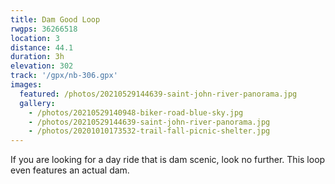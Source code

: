 ```yaml
---
title: Dam Good Loop
rwgps: 36266518
location: 3
distance: 44.1
duration: 3h
elevation: 302
track: '/gpx/nb-306.gpx'
images:
  featured: /photos/20210529144639-saint-john-river-panorama.jpg
  gallery:
    - /photos/20210529140948-biker-road-blue-sky.jpg
    - /photos/20210529144639-saint-john-river-panorama.jpg
    - /photos/20201010173532-trail-fall-picnic-shelter.jpg
---
```

If you are looking for a day ride that is dam scenic, look no further. This loop even features an actual dam.
<!-- More -->
